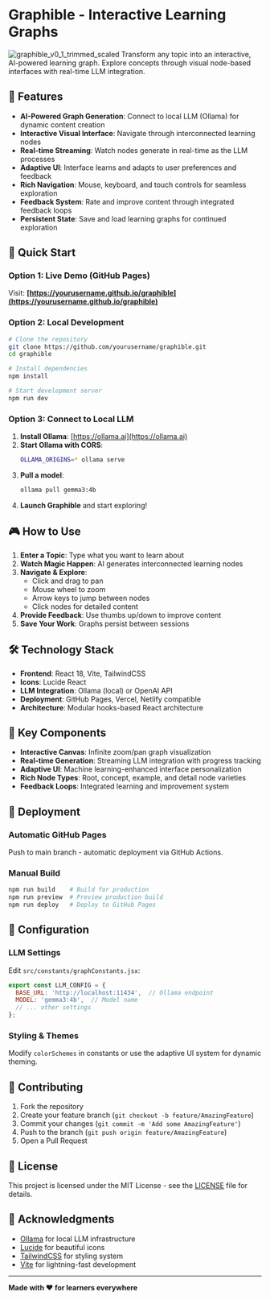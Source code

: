 # Graphible - Interactive Learning Graphs

![graphible_v0_1_trimmed_scaled](https://github.com/user-attachments/assets/86fce279-555e-43e0-a91a-5c8c3ffc594a)
Transform any topic into an interactive, AI-powered learning graph. Explore concepts through visual node-based interfaces with real-time LLM integration.

## 🚀 Features

- **AI-Powered Graph Generation**: Connect to local LLM (Ollama) for dynamic content creation
- **Interactive Visual Interface**: Navigate through interconnected learning nodes
- **Real-time Streaming**: Watch nodes generate in real-time as the LLM processes
- **Adaptive UI**: Interface learns and adapts to user preferences and feedback
- **Rich Navigation**: Mouse, keyboard, and touch controls for seamless exploration
- **Feedback System**: Rate and improve content through integrated feedback loops
- **Persistent State**: Save and load learning graphs for continued exploration

## 🎯 Quick Start

### Option 1: Live Demo (GitHub Pages)
Visit: **[https://yourusername.github.io/graphible](https://yourusername.github.io/graphible)**

### Option 2: Local Development

```bash
# Clone the repository
git clone https://github.com/yourusername/graphible.git
cd graphible

# Install dependencies  
npm install

# Start development server
npm run dev
```

### Option 3: Connect to Local LLM

1. **Install Ollama**: [https://ollama.ai](https://ollama.ai)
2. **Start Ollama with CORS**:
   ```bash
   OLLAMA_ORIGINS=* ollama serve
   ```
3. **Pull a model**:
   ```bash
   ollama pull gemma3:4b
   ```
4. **Launch Graphible** and start exploring!

## 🎮 How to Use

1. **Enter a Topic**: Type what you want to learn about
2. **Watch Magic Happen**: AI generates interconnected learning nodes
3. **Navigate & Explore**: 
   - Click and drag to pan
   - Mouse wheel to zoom
   - Arrow keys to jump between nodes
   - Click nodes for detailed content
4. **Provide Feedback**: Use thumbs up/down to improve content
5. **Save Your Work**: Graphs persist between sessions

## 🛠 Technology Stack

- **Frontend**: React 18, Vite, TailwindCSS
- **Icons**: Lucide React
- **LLM Integration**: Ollama (local) or OpenAI API
- **Deployment**: GitHub Pages, Vercel, Netlify compatible
- **Architecture**: Modular hooks-based React architecture

## 🎨 Key Components

- **Interactive Canvas**: Infinite zoom/pan graph visualization
- **Real-time Generation**: Streaming LLM integration with progress tracking
- **Adaptive UI**: Machine learning-enhanced interface personalization
- **Rich Node Types**: Root, concept, example, and detail node varieties
- **Feedback Loops**: Integrated learning and improvement system

## 🚀 Deployment

### Automatic GitHub Pages
Push to main branch - automatic deployment via GitHub Actions.

### Manual Build
```bash
npm run build    # Build for production
npm run preview  # Preview production build
npm run deploy   # Deploy to GitHub Pages
```

## 🔧 Configuration

### LLM Settings
Edit `src/constants/graphConstants.jsx`:
```javascript
export const LLM_CONFIG = {
  BASE_URL: 'http://localhost:11434',  // Ollama endpoint
  MODEL: 'gemma3:4b',  // Model name
  // ... other settings
};
```

### Styling & Themes
Modify `colorSchemes` in constants or use the adaptive UI system for dynamic theming.

## 🤝 Contributing

1. Fork the repository
2. Create your feature branch (`git checkout -b feature/AmazingFeature`)
3. Commit your changes (`git commit -m 'Add some AmazingFeature'`)
4. Push to the branch (`git push origin feature/AmazingFeature`)
5. Open a Pull Request

## 📝 License

This project is licensed under the MIT License - see the [LICENSE](LICENSE) file for details.

## 🙏 Acknowledgments

- [Ollama](https://ollama.ai) for local LLM infrastructure
- [Lucide](https://lucide.dev) for beautiful icons
- [TailwindCSS](https://tailwindcss.com) for styling system
- [Vite](https://vitejs.dev) for lightning-fast development

---

**Made with ❤️ for learners everywhere**
